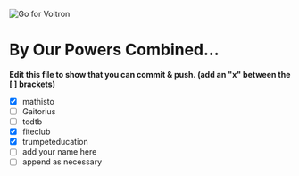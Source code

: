 ![Go for Voltron](https://media.giphy.com/media/l4FGADw7EQbmqI2nC/giphy.gif)

# By Our Powers Combined...
**Edit this file to show that you can commit & push. (add an "x" between the \[ \] brackets)**

+ [x] mathisto
+ [ ] Gaitorius
+ [ ] todtb
+ [x] fiteclub
+ [x] trumpeteducation
+ [ ] add your name here
+ [ ] append as necessary
